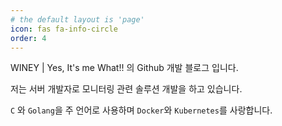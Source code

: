 ```yaml
---
# the default layout is 'page'
icon: fas fa-info-circle
order: 4
---
```


<!-- > Add Markdown syntax content to file `_tabs/about.md`{: .filepath } and it will show up on this page.
{: .prompt-tip } -->

WINEY \| Yes, It's me What!! 의 Github 개발 블로그 입니다.

저는 서버 개발자로 모니터링 관련 솔루션 개발을 하고 있습니다.

`C` 와 `Golang`을 주 언어로 사용하며 `Docker`와 `Kubernetes`를 사랑합니다.